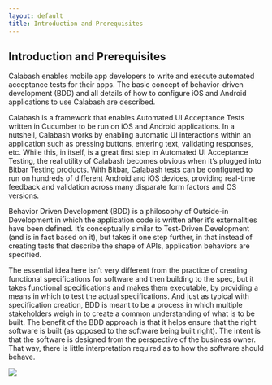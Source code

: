 ```yaml
---
layout: default
title: Introduction and Prerequisites
---
```



## Introduction and Prerequisites

Calabash enables mobile app developers to write and execute automated acceptance tests for their apps. The basic concept of behavior-driven development (BDD) and all details of how to configure iOS and Android applications to use Calabash are described.

Calabash is a framework that enables Automated UI Acceptance Tests written in Cucumber to be run on iOS and Android applications. In a nutshell, Calabash works by enabling automatic UI interactions within an application such as pressing buttons, entering text, validating responses, etc. While this, in itself, is a great first step in Automated UI Acceptance Testing, the real utility of Calabash becomes obvious when it’s plugged into Bitbar Testing products. With Bitbar, Calabash tests can be configured to run on hundreds of different Android and iOS devices, providing real-time feedback and validation across many disparate form factors and OS versions.

Behavior Driven Development (BDD) is a philosophy of Outside-in Development in which the application code is written after it’s externalities have been defined. It’s conceptually similar to Test-Driven Development (and is in fact based on it), but takes it one step further, in that instead of creating tests that describe the shape of APIs, application behaviors are specified.

The essential idea here isn’t very different from the practice of creating functional specifications for software and then building to the spec, but it takes functional specifications and makes them executable, by providing a means in which to test the actual specifications. And just as typical with specification creation, BDD is meant to be a process in which multiple stakeholders weigh in to create a common understanding of what is to be built. The benefit of the BDD approach is that it helps ensure that the right software is built (as opposed to the software being built right). The intent is that the software is designed from the perspective of the business owner. That way, there is little interpretation required as to how the software should behave.

![]({{site.github.url}}/assets/appium/10-framework-families-opt.png)
